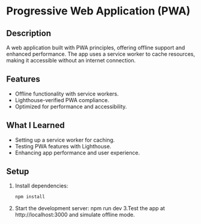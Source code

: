 # Progressive Web Application (PWA)

## Description
A web application built with PWA principles, offering offline support and enhanced performance. The app uses a service worker to cache resources, making it accessible without an internet connection.

## Features
- Offline functionality with service workers.
- Lighthouse-verified PWA compliance.
- Optimized for performance and accessibility.

## What I Learned
- Setting up a service worker for caching.
- Testing PWA features with Lighthouse.
- Enhancing app performance and user experience.

## Setup
1. Install dependencies:
   ```bash
   npm install
2. Start the development server:
npm run dev
3.Test the app at http://localhost:3000 and simulate offline mode.
